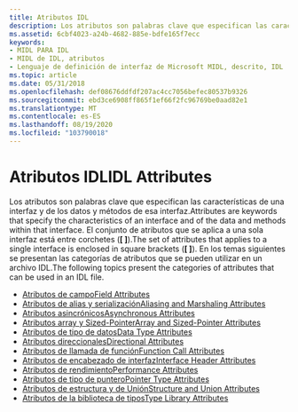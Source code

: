 ```yaml
---
title: Atributos IDL
description: Los atributos son palabras clave que especifican las características de una interfaz y de los datos y métodos de esa interfaz.
ms.assetid: 6cbf4023-a24b-4682-885e-bdfe165f7ecc
keywords:
- MIDL PARA IDL
- MIDL de IDL, atributos
- Lenguaje de definición de interfaz de Microsoft MIDL, descrito, IDL
ms.topic: article
ms.date: 05/31/2018
ms.openlocfilehash: def08676ddfdf207ac4cc7056befec80537b9326
ms.sourcegitcommit: ebd3ce6908ff865f1ef66f2fc96769be0aad82e1
ms.translationtype: MT
ms.contentlocale: es-ES
ms.lasthandoff: 08/19/2020
ms.locfileid: "103790018"
---
```

# <a name="idl-attributes"></a><span data-ttu-id="f4c6e-106">Atributos IDL</span><span class="sxs-lookup"><span data-stu-id="f4c6e-106">IDL Attributes</span></span>

<span data-ttu-id="f4c6e-107">Los atributos son palabras clave que especifican las características de una interfaz y de los datos y métodos de esa interfaz.</span><span class="sxs-lookup"><span data-stu-id="f4c6e-107">Attributes are keywords that specify the characteristics of an interface and of the data and methods within that interface.</span></span> <span data-ttu-id="f4c6e-108">El conjunto de atributos que se aplica a una sola interfaz está entre corchetes (**\[ \]**).</span><span class="sxs-lookup"><span data-stu-id="f4c6e-108">The set of attributes that applies to a single interface is enclosed in square brackets (**\[ \]**).</span></span> <span data-ttu-id="f4c6e-109">En los temas siguientes se presentan las categorías de atributos que se pueden utilizar en un archivo IDL.</span><span class="sxs-lookup"><span data-stu-id="f4c6e-109">The following topics present the categories of attributes that can be used in an IDL file.</span></span>

-   [<span data-ttu-id="f4c6e-110">Atributos de campo</span><span class="sxs-lookup"><span data-stu-id="f4c6e-110">Field Attributes</span></span>](/windows/desktop/Rpc/field-attributes)
-   [<span data-ttu-id="f4c6e-111">Atributos de alias y serialización</span><span class="sxs-lookup"><span data-stu-id="f4c6e-111">Aliasing and Marshaling Attributes</span></span>](aliasing-and-marshaling-attributes.md)
-   [<span data-ttu-id="f4c6e-112">Atributos asincrónicos</span><span class="sxs-lookup"><span data-stu-id="f4c6e-112">Asynchronous Attributes</span></span>](asynchronous-attributes.md)
-   [<span data-ttu-id="f4c6e-113">Atributos array y Sized-Pointer</span><span class="sxs-lookup"><span data-stu-id="f4c6e-113">Array and Sized-Pointer Attributes</span></span>](array-and-sized-pointer-attributes.md)
-   [<span data-ttu-id="f4c6e-114">Atributos de tipo de datos</span><span class="sxs-lookup"><span data-stu-id="f4c6e-114">Data Type Attributes</span></span>](data-type-attributes.md)
-   [<span data-ttu-id="f4c6e-115">Atributos direccionales</span><span class="sxs-lookup"><span data-stu-id="f4c6e-115">Directional Attributes</span></span>](directional-attributes.md)
-   [<span data-ttu-id="f4c6e-116">Atributos de llamada de función</span><span class="sxs-lookup"><span data-stu-id="f4c6e-116">Function Call Attributes</span></span>](function-call-attributes.md)
-   [<span data-ttu-id="f4c6e-117">Atributos de encabezado de interfaz</span><span class="sxs-lookup"><span data-stu-id="f4c6e-117">Interface Header Attributes</span></span>](interface-header-attributes.md)
-   [<span data-ttu-id="f4c6e-118">Atributos de rendimiento</span><span class="sxs-lookup"><span data-stu-id="f4c6e-118">Performance Attributes</span></span>](performance-attributes.md)
-   [<span data-ttu-id="f4c6e-119">Atributos de tipo de puntero</span><span class="sxs-lookup"><span data-stu-id="f4c6e-119">Pointer Type Attributes</span></span>](pointer-type-attributes.md)
-   [<span data-ttu-id="f4c6e-120">Atributos de estructura y de Unión</span><span class="sxs-lookup"><span data-stu-id="f4c6e-120">Structure and Union Attributes</span></span>](structure-and-union-attributes.md)
-   [<span data-ttu-id="f4c6e-121">Atributos de la biblioteca de tipos</span><span class="sxs-lookup"><span data-stu-id="f4c6e-121">Type Library Attributes</span></span>](type-library-attributes.md)

 

 